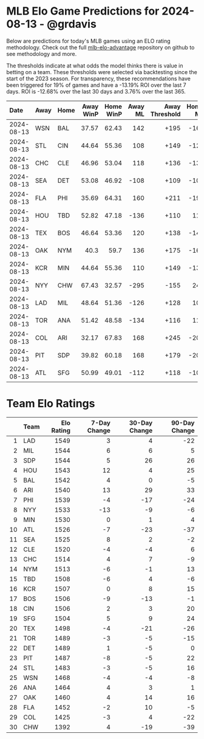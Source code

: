 # MLB Elo Game Predictions for 2024-08-13 - @grdavis
Below are predictions for today's MLB games using an ELO rating methodology. Check out the full [mlb-elo-advantage](https://github.com/grdavis/mlb-elo-advantage) repository on github to see methodology and more.

The thresholds indicate at what odds the model thinks there is value in betting on a team. These thresholds were selected via backtesting since the start of the 2023 season. For transparency, these recommendations have been triggered for 19% of games and have a -13.19% ROI over the last 7 days. ROI is -12.68% over the last 30 days and 3.76% over the last 365.

| Date       | Away   | Home   |   Away WinP |   Home WinP |   Away ML |   Away Threshold |   Home ML |   Home Threshold |
|:-----------|:-------|:-------|------------:|------------:|----------:|-----------------:|----------:|-----------------:|
| 2024-08-13 | WSN    | BAL    |       37.57 |       62.43 |       142 |             +195 |      -168 |             -129 |
| 2024-08-13 | STL    | CIN    |       44.64 |       55.36 |       108 |             +149 |      -126 |             +101 |
| 2024-08-13 | CHC    | CLE    |       46.96 |       53.04 |       118 |             +136 |      -138 |             +109 |
| 2024-08-13 | SEA    | DET    |       53.08 |       46.92 |      -108 |             +109 |      -108 |             +137 |
| 2024-08-13 | FLA    | PHI    |       35.69 |       64.31 |       160 |             +211 |      -190 |             -138 |
| 2024-08-13 | HOU    | TBD    |       52.82 |       47.18 |      -136 |             +110 |       116 |             +135 |
| 2024-08-13 | TEX    | BOS    |       46.64 |       53.36 |       120 |             +138 |      -142 |             +108 |
| 2024-08-13 | OAK    | NYM    |       40.3  |       59.7  |       136 |             +175 |      -162 |             -116 |
| 2024-08-13 | KCR    | MIN    |       44.64 |       55.36 |       110 |             +149 |      -130 |             +101 |
| 2024-08-13 | NYY    | CHW    |       67.43 |       32.57 |      -295 |             -155 |       240 |             +241 |
| 2024-08-13 | LAD    | MIL    |       48.64 |       51.36 |      -126 |             +128 |       108 |             +116 |
| 2024-08-13 | TOR    | ANA    |       51.42 |       48.58 |      -134 |             +116 |       114 |             +129 |
| 2024-08-13 | COL    | ARI    |       32.17 |       67.83 |       168 |             +245 |      -200 |             -157 |
| 2024-08-13 | PIT    | SDP    |       39.82 |       60.18 |       168 |             +179 |      -200 |             -118 |
| 2024-08-13 | ATL    | SFG    |       50.99 |       49.01 |      -112 |             +118 |      -104 |             +127 |

# Team Elo Ratings
|    | Team   |   Elo Rating |   7-Day Change |   30-Day Change |   90-Day Change |
|---:|:-------|-------------:|---------------:|----------------:|----------------:|
|  1 | LAD    |         1549 |              3 |               4 |             -22 |
|  2 | MIL    |         1544 |              6 |               6 |               5 |
|  3 | SDP    |         1544 |              5 |              26 |              26 |
|  4 | HOU    |         1543 |             12 |               4 |              25 |
|  5 | BAL    |         1542 |              4 |               0 |              -5 |
|  6 | ARI    |         1540 |             13 |              29 |              33 |
|  7 | PHI    |         1539 |             -4 |             -17 |             -24 |
|  8 | NYY    |         1533 |            -13 |              -9 |              -6 |
|  9 | MIN    |         1530 |              0 |               1 |               4 |
| 10 | ATL    |         1526 |             -7 |             -23 |             -37 |
| 11 | SEA    |         1525 |              8 |               2 |              -2 |
| 12 | CLE    |         1520 |             -4 |              -4 |               6 |
| 13 | CHC    |         1514 |              4 |               7 |              -9 |
| 14 | NYM    |         1513 |             -6 |              -1 |              13 |
| 15 | TBD    |         1508 |             -6 |               4 |              -6 |
| 16 | KCR    |         1507 |              0 |               8 |              15 |
| 17 | BOS    |         1506 |             -9 |             -13 |              -1 |
| 18 | CIN    |         1506 |              2 |               3 |              20 |
| 19 | SFG    |         1504 |              5 |               9 |              24 |
| 20 | TEX    |         1498 |             -4 |             -21 |             -26 |
| 21 | TOR    |         1489 |             -3 |              -5 |             -15 |
| 22 | DET    |         1489 |              1 |              -5 |               0 |
| 23 | PIT    |         1487 |             -8 |              -5 |              22 |
| 24 | STL    |         1483 |             -3 |              -5 |              16 |
| 25 | WSN    |         1468 |             -4 |              -4 |              -8 |
| 26 | ANA    |         1464 |              4 |               3 |               1 |
| 27 | OAK    |         1460 |              4 |              14 |              16 |
| 28 | FLA    |         1452 |             -2 |              10 |              -5 |
| 29 | COL    |         1425 |             -3 |               4 |             -22 |
| 30 | CHW    |         1392 |              4 |             -19 |             -39 |